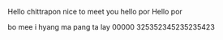 Hello chittrapon nice to meet you
hello por
Hello por

bo mee i hyang ma pang ta lay
00000
325352345235235423
